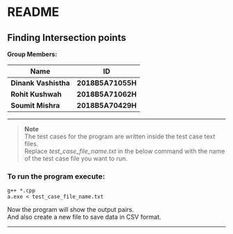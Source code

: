 # README  

## Finding Intersection points  

**Group Members:**

| Name                  | ID               |
| --------------------- | ---------------- |
| **Dinank Vashistha**  | **2018B5A71055H**|
| **Rohit Kushwah**     | **2018B5A71062H**|
| **Soumit Mishra**     | **2018B5A70429H**|

---

> **Note**  
> The test cases for the program are written inside the test case text files.  
> Replace _test_case_file_name.txt_ in the below command with the name of the test case file you want to run.  


### To run the program execute:

```
g++ *.cpp
a.exe < test_case_file_name.txt
```

Now the program will show the output pairs.  
And also create a new file to save data in CSV format.

---